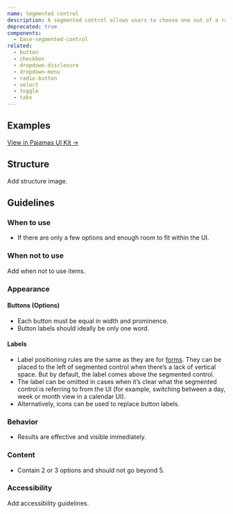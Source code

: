 ```yaml
---
name: Segmented control
description: A segmented control allows users to choose one out of a range of available options. It is a button group of equal options where only one can be selected and active. There must always be one option active.
deprecated: true
components:
  - base-segmented-control
related:
  - button
  - checkbox
  - dropdown-disclosure
  - dropdown-menu
  - radio-button
  - select
  - toggle
  - tabs
---
```


## Examples

<story-viewer component="base-segmented-control"></story-viewer>

[View in Pajamas UI Kit →](https://www.figma.com/file/qEddyqCrI7kPSBjGmwkZzQ/Component-library?node-id=425%3A135)

## Structure

<todo>Add structure image.</todo>

## Guidelines

### When to use

- If there are only a few options and enough room to fit within the UI.

### When not to use

<todo>Add when not to use items.</todo>

### Appearance

#### Buttons (Options)

- Each button must be equal in width and prominence.
- Button labels should ideally be only one word.

#### Labels

- Label positioning rules are the same as they are for [forms](/patterns/forms). They can be placed to the left of segmented control when there’s a lack of vertical space. But by default, the label comes above the segmented control.
- The label can be omitted in cases when it’s clear what the segmented control is referring to from the UI (for example, switching between a day, week or month view in a calendar UI).
- Alternatively, icons can be used to replace button labels.

### Behavior

- Results are effective and visible immediately.

### Content

- Contain 2 or 3 options and should not go beyond 5.

### Accessibility

<todo>Add accessibility guidelines.</todo>
